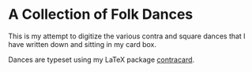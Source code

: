 # A Collection of Folk Dances

This is my attempt to digitize the various contra and square dances that I have
written down and sitting in my card box.

Dances are typeset using my LaTeX package
[contracard](http://www.ctan.org/pkg/contracard).

